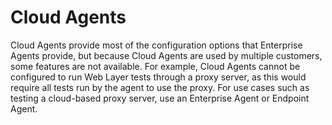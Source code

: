 # Cloud Agents

Cloud Agents provide most of the configuration options that Enterprise Agents provide, but because Cloud Agents are used by multiple customers, some features are not available. For example, Cloud Agents cannot be configured to run Web Layer tests through a proxy server, as this would require all tests run by the agent to use the proxy. For use cases such as testing a cloud-based proxy server, use an Enterprise Agent or Endpoint Agent.
